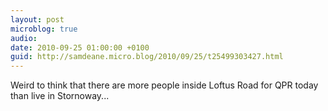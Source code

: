 ```yaml
---
layout: post
microblog: true
audio: 
date: 2010-09-25 01:00:00 +0100
guid: http://samdeane.micro.blog/2010/09/25/t25499303427.html
---
```

Weird to think that there are more people inside Loftus Road for QPR today than live in Stornoway...
